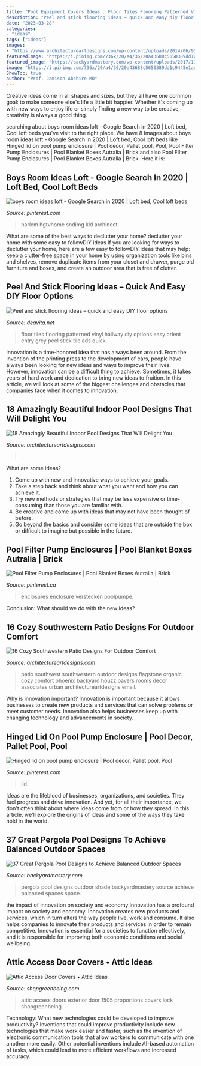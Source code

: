 ```yaml
---
title: "Pool Equipment Covers Ideas : Floor Tiles Flooring Patterned Vinyl Hallway Diy Options Easy Orient Entry Grey Peel Stick Tile Ads Quick"
description: "Peel and stick flooring ideas – quick and easy diy floor options"
date: "2023-03-28"
categories:
- "ideas"
tags: ["ideas"]
images:
- "https://www.architectureartdesigns.com/wp-content/uploads/2014/06/950.jpg"
featuredImage: "https://i.pinimg.com/736x/20/a4/36/20a43688c5650389dd1c9445e1adb5c1.jpg"
featured_image: "https://backyardmastery.com/wp-content/uploads/2017/11/18-pergola-pool-designs.jpg"
image: "https://i.pinimg.com/736x/20/a4/36/20a43688c5650389dd1c9445e1adb5c1.jpg"
ShowToc: true
author: "Prof. Jamison Abshire MD"
---
```



Creative ideas come in all shapes and sizes, but they all have one common goal: to make someone else's life a little bit happier. Whether it's coming up with new ways to enjoy life or simply finding a new way to be creative, creativity is always a good thing.

	

		
searching about boys room ideas loft - Google Search in 2020 | Loft bed, Cool loft beds you've visit to the right place. We have 8 Images about boys room ideas loft - Google Search in 2020 | Loft bed, Cool loft beds like Hinged lid on pool pump enclosure | Pool decor, Pallet pool, Pool, Pool Filter Pump Enclosures | Pool Blanket Boxes Autralia | Brick and also Pool Filter Pump Enclosures | Pool Blanket Boxes Autralia | Brick. Here it is:
		
    
## Boys Room Ideas Loft - Google Search In 2020 | Loft Bed, Cool Loft Beds

<img loading=lazy src="https://i.pinimg.com/736x/20/a4/36/20a43688c5650389dd1c9445e1adb5c1.jpg" onerror="this.onerror=null;this.src='https://tse1.mm.bing.net/th?id=OIP.mxE3Kaydl2m0ce7OiM3BmgHaJ4&amp;pid=15.1';" alt="boys room ideas loft - Google Search in 2020 | Loft bed, Cool loft beds">

_Source: pinterest.com_

>harlem hgtvhome sndimg kid archinect. 

	

What are some of the best ways to declutter your home?
declutter your home with some easy to followDIY ideas 
If you are looking for ways to declutter your home, here are a few easy to followDIY ideas that may help: keep a clutter-free space in your home by using organization tools like bins and shelves, remove duplicate items from your closet and drawer, purge old furniture and boxes, and create an outdoor area that is free of clutter.

    
## Peel And Stick Flooring Ideas – Quick And Easy DIY Floor Options

<img loading=lazy src="https://deavita.net/wp-content/uploads/2018/04/patterned-vinyl-flooring-hallway-house-entry-ideas.jpg" onerror="this.onerror=null;this.src='https://tse4.mm.bing.net/th?id=OIP.5IEn0GiBUyyINH3XRA1_UgHaHb&amp;pid=15.1';" alt="Peel and stick flooring ideas – quick and easy DIY floor options">

_Source: deavita.net_

>floor tiles flooring patterned vinyl hallway diy options easy orient entry grey peel stick tile ads quick. 

	

Innovation is a time-honored idea that has always been around. From the invention of the printing press to the development of cars, people have always been looking for new ideas and ways to improve their lives. However, innovation can be a difficult thing to achieve. Sometimes, it takes years of hard work and dedication to bring new ideas to fruition. In this article, we will look at some of the biggest challenges and obstacles that companies face when it comes to innovation.

    
## 18 Amazingly Beautiful Indoor Pool Designs That Will Delight You

<img loading=lazy src="https://www.architectureartdesigns.com/wp-content/uploads/2014/06/950.jpg" onerror="this.onerror=null;this.src='https://tse2.mm.bing.net/th?id=OIP.o_s1HDUtyQ0lTh-FCM9fwAHaFj&amp;pid=15.1';" alt="18 Amazingly Beautiful Indoor Pool Designs That Will Delight You">

_Source: architectureartdesigns.com_

>. 

	

What are some ideas?
1. Come up with new and innovative ways to achieve your goals. 
2. Take a step back and think about what you want and how you can achieve it. 
3. Try new methods or strategies that may be less expensive or time-consuming than those you are familiar with. 
4. Be creative and come up with ideas that may not have been thought of before. 
5. Go beyond the basics and consider some ideas that are outside the box or difficult to imagine but possible in the future.

    
## Pool Filter Pump Enclosures | Pool Blanket Boxes Autralia | Brick

<img loading=lazy src="https://i.pinimg.com/736x/ef/5c/7b/ef5c7b0c595ea0573f46a65330c05ece.jpg" onerror="this.onerror=null;this.src='https://tse1.mm.bing.net/th?id=OIP.Z0FhDyZHXalIHaEkvCqcuQHaJ4&amp;pid=15.1';" alt="Pool Filter Pump Enclosures | Pool Blanket Boxes Autralia | Brick">

_Source: pinterest.ca_

>enclosures enclosure verstecken poolpumpe. 

	

Conclusion: What should we do with the new ideas?
 

    
## 16 Cozy Southwestern Patio Designs For Outdoor Comfort

<img loading=lazy src="http://www.architectureartdesigns.com/wp-content/uploads/2016/04/16-Cozy-Southwestern-Patio-Designs-For-Outdoor-Comfort-13.jpg" onerror="this.onerror=null;this.src='https://tse2.mm.bing.net/th?id=OIP.tsLVXhbqJYcH0KiqZftrSQHaFZ&amp;pid=15.1';" alt="16 Cozy Southwestern Patio Designs For Outdoor Comfort">

_Source: architectureartdesigns.com_

>patio southwest southwestern outdoor designs flagstone organic cozy comfort phoenix backyard houzz pavers rooms decor associates urban architectureartdesigns email. 

	

Why is innovation important?
Innovation is important because it allows businesses to create new products and services that can solve problems or meet customer needs. Innovation also helps businesses keep up with changing technology and advancements in society.

    
## Hinged Lid On Pool Pump Enclosure | Pool Decor, Pallet Pool, Pool

<img loading=lazy src="https://i.pinimg.com/736x/66/ce/b8/66ceb863d43cb3c631f28a8407241173.jpg" onerror="this.onerror=null;this.src='https://tse4.mm.bing.net/th?id=OIP.O9WQorljGkBvp0XiVdbg-QHaLH&amp;pid=15.1';" alt="Hinged lid on pool pump enclosure | Pool decor, Pallet pool, Pool">

_Source: pinterest.com_

>lid. 

	

Ideas are the lifeblood of businesses, organizations, and societies. They fuel progress and drive innovation. And yet, for all their importance, we don't often think about where ideas come from or how they spread. In this article, we'll explore the origins of ideas and some of the ways they take hold in the world.

    
## 37 Great Pergola Pool Designs To Achieve Balanced Outdoor Spaces

<img loading=lazy src="https://backyardmastery.com/wp-content/uploads/2017/11/18-pergola-pool-designs.jpg" onerror="this.onerror=null;this.src='https://tse3.mm.bing.net/th?id=OIP.8j8IvbXs52Fz5m_9v6FaYgAAAA&amp;pid=15.1';" alt="37 Great Pergola Pool Designs to Achieve Balanced Outdoor Spaces">

_Source: backyardmastery.com_

>pergola pool designs outdoor shade backyardmastery source achieve balanced spaces space. 

	

the impact of innovation on society and economy
Innovation has a profound impact on society and economy. Innovation creates new products and services, which in turn alters the way people live, work and consume. It also helps companies to innovate their products and services in order to remain competitive. Innovation is essential for a societies to function effectively, and it is responsible for improving both economic conditions and social wellbeing.

    
## Attic Access Door Covers • Attic Ideas

<img loading=lazy src="http://shopgreenbeing.com/wp-content/uploads/2018/02/dormer-access-doors-standard-within-dimensions-2048-x-1536-630x380.jpg" onerror="this.onerror=null;this.src='https://tse3.mm.bing.net/th?id=OIP.ZsA6qXhyXi9bjgwqlzd7ZwHaEd&amp;pid=15.1';" alt="Attic Access Door Covers • Attic Ideas">

_Source: shopgreenbeing.com_

>attic access doors exterior door 1505 proportions covers lock shopgreenbeing. 

	

Technology: What new technologies could be developed to improve productivity?
Inventions that could improve productivity include new technologies that make work easier and faster, such as the invention of electronic communication tools that allow workers to communicate with one another more easily. Other potential inventions include AI-based automation of tasks, which could lead to more efficient workflows and increased accuracy.

